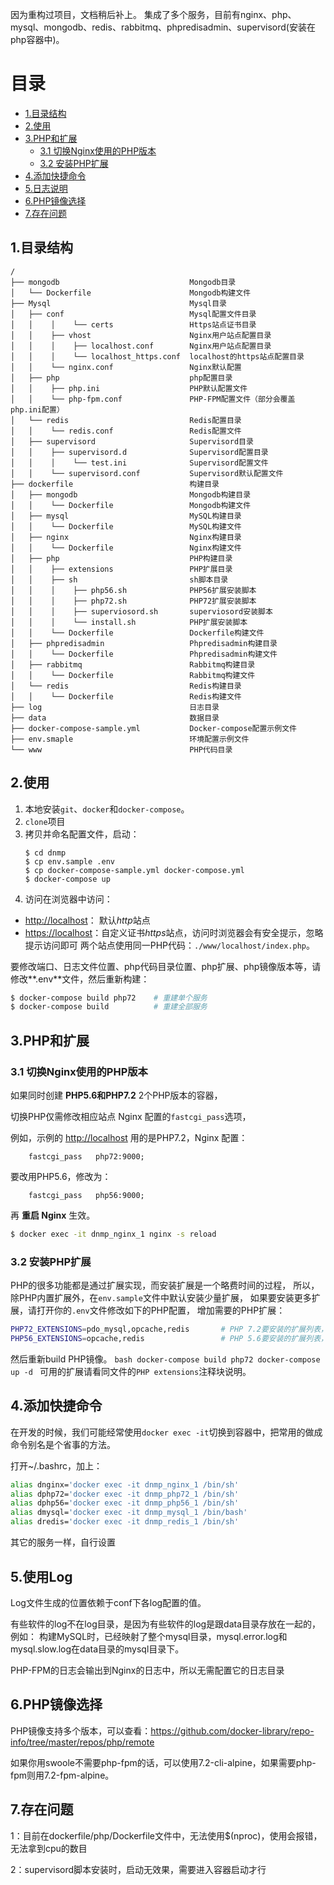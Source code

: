 因为重构过项目，文档稍后补上。
集成了多个服务，目前有nginx、php、mysql、mongodb、redis、rabbitmq、phpredisadmin、supervisord(安装在php容器中)。

# 目录
- [1.目录结构](#1目录结构)
- [2.使用](#2使用)
- [3.PHP和扩展](#3PHP和扩展)
    - [3.1 切换Nginx使用的PHP版本](#31-切换Nginx使用的PHP版本)
    - [3.2 安装PHP扩展](#32-安装PHP扩展)
- [4.添加快捷命令](#4添加快捷命令)
- [5.日志说明](#5日志说明)
- [6.PHP镜像选择](#6PHP镜像选择)
- [7.存在问题](#7存在问题)

## 1.目录结构

```
/
├── mongodb                             Mongodb目录
│   └── Dockerfile                      Mongodb构建文件
├── Mysql                               Mysql目录
│   ├── conf                            Mysql配置文件目录
│   │    │    └── certs                 Https站点证书目录
│   │    ├── vhost                      Nginx用户站点配置目录
│   │    │    ├── localhost.conf        Nginx用户站点配置目录
│   │    │    └── localhost_https.conf  localhost的https站点配置目录
│   │    └── nginx.conf                 Nginx默认配置
│   ├── php                             php配置目录
│   │    ├── php.ini                    PHP默认配置文件
│   │    └── php-fpm.conf               PHP-FPM配置文件（部分会覆盖php.ini配置）
│   └── redis                           Redis配置目录
│   │    └── redis.conf                 Redis配置文件
│   ├── supervisord                     Supervisord目录
│   │    ├── supervisord.d              Supervisord配置目录
│   │    │    └── test.ini              Supervisord配置文件
│   │    └── supervisord.conf           Supervisord默认配置文件
├── dockerfile                          构建目录
│   ├── mongodb                         Mongodb构建目录
│   │    └── Dockerfile                 Mongodb构建文件
│   ├── mysql                           MySQL构建目录
│   │    └── Dockerfile                 MySQL构建文件
│   ├── nginx                           Nginx构建目录
│   │    └── Dockerfile                 Nginx构建文件
│   ├── php                             PHP构建目录
│   │    ├── extensions                 PHP扩展目录
│   │    ├── sh                         sh脚本目录
│   │    │    ├── php56.sh              PHP56扩展安装脚本
│   │    │    ├── php72.sh              PHP72扩展安装脚本
│   │    │    ├── superviosord.sh       superviosord安装脚本
│   │    │    └── install.sh            PHP扩展安装脚本
│   │    └── Dockerfile                 Dockerfile构建文件
│   ├── phpredisadmin                   Phpredisadmin构建目录
│   │    └── Dockerfile                 Phpredisadmin构建文件
│   ├── rabbitmq                        Rabbitmq构建目录
│   │    └── Dockerfile                 Rabbitmq构建文件
│   └── redis                           Redis构建目录
│   │    └── Dockerfile                 Redis构建文件
├── log                                 日志目录
├── data                                数据目录
├── docker-compose-sample.yml           Docker-compose配置示例文件
├── env.smaple                          环境配置示例文件
└── www                                 PHP代码目录
```

## 2.使用
1. 本地安装`git`、`docker`和`docker-compose`。
2. `clone`项目
3. 拷贝并命名配置文件，启动：
    ```
    $ cd dnmp
    $ cp env.sample .env
    $ cp docker-compose-sample.yml docker-compose.yml
    $ docker-compose up
    ```
4. 访问在浏览器中访问：
 - [http://localhost](http://localhost)： 默认*http*站点
 - [https://localhost](https://localhost)：自定义证书*https*站点，访问时浏览器会有安全提示，忽略提示访问即可
两个站点使用同一PHP代码：`./www/localhost/index.php`。

要修改端口、日志文件位置、php代码目录位置、php扩展、php镜像版本等，请修改**.env**文件，然后重新构建：
```bash
$ docker-compose build php72    # 重建单个服务
$ docker-compose build          # 重建全部服务

```


## 3.PHP和扩展
### 3.1 切换Nginx使用的PHP版本
如果同时创建 **PHP5.6和PHP7.2** 2个PHP版本的容器，

切换PHP仅需修改相应站点 Nginx 配置的`fastcgi_pass`选项，

例如，示例的 [http://localhost](http://localhost) 用的是PHP7.2，Nginx 配置：
```
    fastcgi_pass   php72:9000;
```
要改用PHP5.6，修改为：
```
    fastcgi_pass   php56:9000;
```
再 **重启 Nginx** 生效。
```bash
$ docker exec -it dnmp_nginx_1 nginx -s reload
```
### 3.2 安装PHP扩展
PHP的很多功能都是通过扩展实现，而安装扩展是一个略费时间的过程，
所以，除PHP内置扩展外，在`env.sample`文件中默认安装少量扩展，
如果要安装更多扩展，请打开你的`.env`文件修改如下的PHP配置，
增加需要的PHP扩展：
```bash
PHP72_EXTENSIONS=pdo_mysql,opcache,redis       # PHP 7.2要安装的扩展列表，英文逗号隔开
PHP56_EXTENSIONS=opcache,redis                 # PHP 5.6要安装的扩展列表，英文逗号隔开
```
然后重新build PHP镜像。
    ```bash
    docker-compose build php72
    docker-compose up -d
    ```
可用的扩展请看同文件的`PHP extensions`注释块说明。

## 4.添加快捷命令
在开发的时候，我们可能经常使用`docker exec -it`切换到容器中，把常用的做成命令别名是个省事的方法。

打开~/.bashrc，加上：
```bash
alias dnginx='docker exec -it dnmp_nginx_1 /bin/sh'
alias dphp72='docker exec -it dnmp_php72_1 /bin/sh'
alias dphp56='docker exec -it dnmp_php56_1 /bin/sh'
alias dmysql='docker exec -it dnmp_mysql_1 /bin/bash'
alias dredis='docker exec -it dnmp_redis_1 /bin/sh'
```
其它的服务一样，自行设置

## 5.使用Log
Log文件生成的位置依赖于conf下各log配置的值。

有些软件的log不在log目录，是因为有些软件的log是跟data目录存放在一起的，例如：
构建MySQL时，已经映射了整个mysql目录，mysql.error.log和mysql.slow.log在data目录的mysql目录下。

PHP-FPM的日志会输出到Nginx的日志中，所以无需配置它的日志目录

## 6.PHP镜像选择
PHP镜像支持多个版本，可以查看：https://github.com/docker-library/repo-info/tree/master/repos/php/remote

如果你用swoole不需要php-fpm的话，可以使用7.2-cli-alpine，如果需要php-fpm则用7.2-fpm-alpine。

## 7.存在问题
1：目前在dockerfile/php/Dockerfile文件中，无法使用$(nproc)，使用会报错，无法拿到cpu的数目

2：supervisord脚本安装时，启动无效果，需要进入容器启动才行


